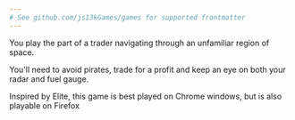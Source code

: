 ```yaml
---
# See github.com/js13kGames/games for supported frontmatter
---
```

You play the part of a trader navigating through an unfamiliar region of space. 

You'll need to avoid pirates, trade for a profit and keep an eye on both your radar and fuel gauge.

Inspired by Elite, this game is best played on Chrome windows, but is also playable on Firefox